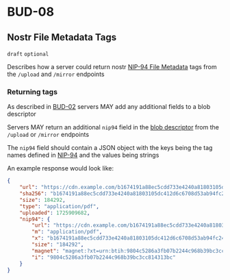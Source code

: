 # BUD-08

## Nostr File Metadata Tags

`draft` `optional`

Describes how a server could return nostr [NIP-94 File Metadata](https://github.com/nostr-protocol/nips/blob/master/94.md) tags from the `/upload` and `/mirror` endpoints

### Returning tags

As described in [BUD-02](./02.md#blob-descriptor) servers MAY add any additional fields to a blob descriptor

Servers MAY return an additional `nip94` field in the [blob descriptor](./02.md#blob-descriptor) from the `/upload` or `/mirror` endpoints

The `nip94` field should contain a JSON object with the keys being the tag names defined in [NIP-94](https://github.com/nostr-protocol/nips/blob/master/94.md) and the values being strings

An example response would look like:

```json
{
	"url": "https://cdn.example.com/b1674191a88ec5cdd733e4240a81803105dc412d6c6708d53ab94fc248f4f553.pdf",
	"sha256": "b1674191a88ec5cdd733e4240a81803105dc412d6c6708d53ab94fc248f4f553",
	"size": 184292,
	"type": "application/pdf",
	"uploaded": 1725909682,
	"nip94": {
		"url": "https://cdn.example.com/b1674191a88ec5cdd733e4240a81803105dc412d6c6708d53ab94fc248f4f553.pdf",
		"m": "application/pdf",
		"x": "b1674191a88ec5cdd733e4240a81803105dc412d6c6708d53ab94fc248f4f553",
		"size": "184292",
		"magnet": "magnet:?xt=urn:btih:9804c5286a3fb07b2244c968b39bc3cc814313bc&dn=bitcoin.pdf",
		"i": "9804c5286a3fb07b2244c968b39bc3cc814313bc"
	}
}
```

